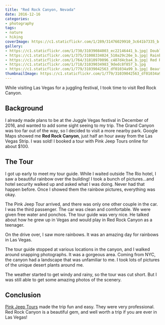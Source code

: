 ```yaml
---
title: "Red Rock Canyon, Nevada"
date: 2016-12-16
categories:
- photography
tags:
- nature
- hiking
coverImage: https://c1.staticflickr.com/1/289/31476029910_3c641b7335_b.jpg
gallery:
- https://c1.staticflickr.com/1/730/31039084003_ec22146441_b.jpg| Double Rainbow
- https://c1.staticflickr.com/1/375/31008334024_510a29c26e_b.jpg| Rainbow
- https://c1.staticflickr.com/1/764/31810970096_c487d4cba4_b.jpg| Red Rock Canyon
- https://c1.staticflickr.com/1/718/31039034983_9dedc8f857_b.jpg
- https://c1.staticflickr.com/1/779/31039042563_df01034a99_b.jpg| Beautiful red stones
thumbnailImage: https://c1.staticflickr.com/1/779/31039042563_df01034a99_z.jpg
---
```


While visiting Las Vegas for a juggling festival, I took time to visit Red Rock Canyon.

<!--more-->

## Background

I already made plans to be at the Juggle Vegas festival in December of 2016, and wanted to add some sight seeing to my trip.  The Grand Canyon was too far out of the way, so I decided to visit a more nearby park.  Google Maps showed me **Red Rock Canyon**, just half an hour away from the Las Vegas Strip. I was sold!  I booked a tour with Pink Jeep Tours online for about $100.

## The Tour

I got up early to meet my tour guide.  While I waited outside The Rio hotel, I saw a beautiful rainbow over the building!  I took a bunch of pictures...and hotel security walked up and asked what I was doing.  Never had that happen before.  Once I showed them the rainbow pictures, everything was okay.

The Pink Jeep Tour arrived, and there was only one other couple in the car.  I was the third passenger.  The car was clean and comfortable.  We were given free water and ponchos.
The tour guide was very nice. He talked about how he grew up in Vegas and would play in Red Rock Canyon as a teenager.

On the drive over, I saw more rainbows. It was an amazing day for rainbows in Las Vegas.

The tour guide stopped at various locations in the canyon, and I walked around snapping photographs.  It was a gorgeous area.  Coming from NYC, the canyon had a landscape that was unfamiliar to me.  I took lots of pictures of the unique desert plants around me.

The weather started to get windy and rainy, so the tour was cut short.  But I was still able to get some amazing photos of the scenery.

## Conclusion

[Pink Jeep Tours](https://www.pinkjeeptours.com/) made the trip fun and easy. They were very professional.
Red Rock Canyon is a beautiful gem, and well worth a trip if you are ever in Las Vegas!